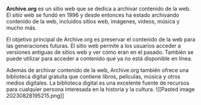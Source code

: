 **Archive.org** es un sitio web que se dedica a archivar contenido de la web. El sitio web se fundó en 1996 y desde entonces ha estado archivando contenido de la web, incluidos sitios web, imágenes, videos, música y mucho más.

El objetivo principal de Archive.org es preservar el contenido de la web para las generaciones futuras. El sitio web permite a los usuarios acceder a versiones antiguas de sitios web y ver cómo eran en el pasado. También se puede utilizar para acceder a contenido que ya no está disponible en línea.

Además de archivar contenido de la web, Archive.org también ofrece una biblioteca digital gratuita que contiene libros, películas, música y otros medios digitales. La biblioteca digital es una excelente fuente de recursos para cualquier persona interesada en la historia y la cultura.
![[Pasted image 20230828195215.png]]